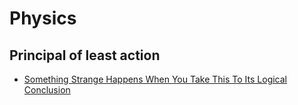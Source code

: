 # Physics

## Principal of least action
* [Something Strange Happens When You Take This To Its Logical Conclusion](https://www.youtube.com/watch?v=Q10_srZ-pbs&ab_channel=Veritasium)
